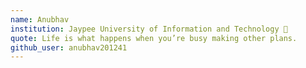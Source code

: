 ```yaml
---
name: Anubhav
institution: Jaypee University of Information and Technology 🚩 
quote: Life is what happens when you’re busy making other plans. 
github_user: anubhav201241
---
```

